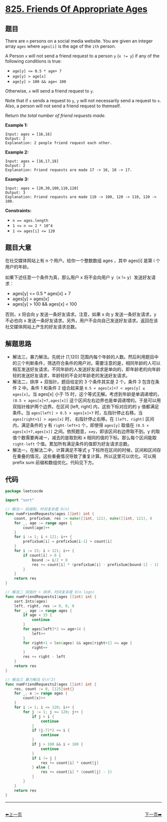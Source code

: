 # [825. Friends Of Appropriate Ages](https://leetcode.com/problems/friends-of-appropriate-ages/)


## 题目

There are `n` persons on a social media website. You are given an integer array `ages` where `ages[i]` is the age of the `ith` person.

A Person `x` will not send a friend request to a person `y` (`x != y`) if any of the following conditions is true:

- `age[y] <= 0.5 * age+ 7`
- `age[y] > age[x]`
- `age[y] > 100 && age< 100`

Otherwise, `x` will send a friend request to `y`.

Note that if `x` sends a request to `y`, `y` will not necessarily send a request to `x`. Also, a person will not send a friend request to themself.

Return *the total number of friend requests made*.

**Example 1:**

```
Input: ages = [16,16]
Output: 2
Explanation: 2 people friend request each other.

```

**Example 2:**

```
Input: ages = [16,17,18]
Output: 2
Explanation: Friend requests are made 17 -> 16, 18 -> 17.

```

**Example 3:**

```
Input: ages = [20,30,100,110,120]
Output: 3
Explanation: Friend requests are made 110 -> 100, 120 -> 110, 120 -> 100.

```

**Constraints:**

- `n == ages.length`
- `1 <= n <= 2 * 10^4`
- `1 <= ages[i] <= 120`

## 题目大意

在社交媒体网站上有 n 个用户。给你一个整数数组 ages ，其中 ages[i] 是第 i 个用户的年龄。

如果下述任意一个条件为真，那么用户 x 将不会向用户 y（x != y）发送好友请求：

- ages[y] <= 0.5 * ages[x] + 7
- ages[y] > ages[x]
- ages[y] > 100 && ages[x] < 100

否则，x 将会向 y 发送一条好友请求。注意，如果 x 向 y 发送一条好友请求，y 不必也向 x 发送一条好友请求。另外，用户不会向自己发送好友请求。返回在该社交媒体网站上产生的好友请求总数。

## 解题思路

- 解法三，暴力解法。先统计 [1,120] 范围内每个年龄的人数。然后利用题目中的三个判断条件，筛选符合条件的用户对。需要注意的是，相同年龄的人可以相互发送好友请求。不同年龄的人发送好友请求是单向的，即年龄老的向年龄轻的发送好友请求，年龄轻的不会对年龄老的发送好友请求。
- 解法二，排序 + 双指针。题目给定的 3 个条件其实是 2 个。条件 3 包含在条件 2 中。条件 1 和条件 2 组合起来是 `0.5 × ages[x]+7 < ages[y] ≤ ages[x]`。当 ages[x] 小于 15 时，这个等式无解。考虑到年龄是单调递增的，`(0.5 × ages[x]+7,ages[x]]` 这个区间左右边界也是单调递增的。于是可以用双指针维护两个边界。在区间 [left, right] 内，这些下标对应的的 y 值都满足条件。当 `ages[left] > 0.5 × ages[x]+7` 时，左指针停止右移。当 `ages[right+1] > ages[x]` 时， 右指针停止右移。在 `[left, right]` 区间内，满足条件的 y 有 `right-left+1` 个，即使得 `ages[y]` 取值在 `(0.5 × ages[x]+7,ages[x]]` 之间。依照题意，`x≠y`，即该区间右边界取不到。y 的取值个数需要再减一，减去的是取到和 x 相同的值的下标。那么每个区间能取 `right-left` 个值。累加所有满足条件的值即为好友请求总数。
- 解法一。在解法二中，计算满足不等式 y 下标所在区间的时候，区间和区间存在重叠的情况，这些重叠情况导致了重复计算。所以这里可以优化。可以用 prefix sum 前缀和数组优化。代码见下方。

## 代码

```go
package leetcocde

import "sort"

// 解法一 前缀和，时间复杂度 O(n)
func numFriendRequests(ages []int) int {
	count, prefixSum, res := make([]int, 121), make([]int, 121), 0
	for _, age := range ages {
		count[age]++
	}
	for i := 1; i < 121; i++ {
		prefixSum[i] = prefixSum[i-1] + count[i]
	}
	for i := 15; i < 121; i++ {
		if count[i] > 0 {
			bound := i/2 + 8
			res += count[i] * (prefixSum[i] - prefixSum[bound-1] - 1)
		}
	}
	return res
}

// 解法二 双指针 + 排序，时间复杂度 O(n logn)
func numFriendRequests1(ages []int) int {
	sort.Ints(ages)
	left, right, res := 0, 0, 0
	for _, age := range ages {
		if age < 15 {
			continue
		}
		for ages[left]*2 <= age+14 {
			left++
		}
		for right+1 < len(ages) && ages[right+1] <= age {
			right++
		}
		res += right - left
	}
	return res
}

// 解法三 暴力解法 O(n^2)
func numFriendRequests2(ages []int) int {
	res, count := 0, [125]int{}
	for _, x := range ages {
		count[x]++
	}
	for i := 1; i <= 120; i++ {
		for j := 1; j <= 120; j++ {
			if j > i {
				continue
			}
			if (j-7)*2 <= i {
				continue
			}
			if j > 100 && i < 100 {
				continue
			}
			if i != j {
				res += count[i] * count[j]
			} else {
				res += count[i] * (count[j] - 1)
			}
		}
	}
	return res
}
```


----------------------------------------------
<div style="display: flex;justify-content: space-between;align-items: center;">
<p><a href="https://books.halfrost.com/leetcode/ChapterFour/0800~0899/0823.Binary-Trees-With-Factors/">⬅️上一页</a></p>
<p><a href="https://books.halfrost.com/leetcode/ChapterFour/0800~0899/0826.Most-Profit-Assigning-Work/">下一页➡️</a></p>
</div>
